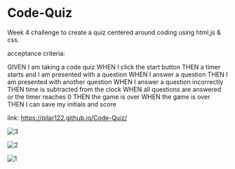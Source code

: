 # Code-Quiz

Week 4 challenge to create a quiz centered around coding using html,js & css.

acceptance criteria:

GIVEN I am taking a code quiz
WHEN I click the start button
THEN a timer starts and I am presented with a question
WHEN I answer a question
THEN I am presented with another question
WHEN I answer a question incorrectly
THEN time is subtracted from the clock
WHEN all questions are answered or the timer reaches 0
THEN the game is over
WHEN the game is over
THEN I can save my initials and score

link: https://pilar122.github.io/Code-Quiz/

![3](https://user-images.githubusercontent.com/71223784/99926360-a8c91d80-2cfe-11eb-8821-abd88f2bb5f2.jpeg)

![2](https://user-images.githubusercontent.com/71223784/99926566-63592000-2cff-11eb-9fcf-665009d70fdf.jpeg)

![1](https://user-images.githubusercontent.com/71223784/99926587-78ce4a00-2cff-11eb-8a82-441156078bbf.jpeg)


